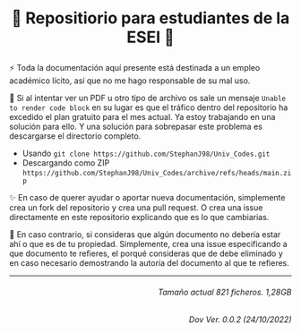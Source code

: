 # <p align='center'>:rocket: Repositiorio para estudiantes de la ESEI :rocket:</p>

:zap: Toda la documentación aquí presente está destinada a un empleo académico lícito, así que no me hago responsable de su mal uso.

:bug: Si al intentar ver un PDF u otro tipo de archivo os sale un mensaje `Unable to render code block` en su lugar es que el tráfico dentro del repositorio ha excedido el plan gratuito para el mes actual. Ya estoy trabajando en una solución para ello. Y una solución para sobrepasar este problema es descargarse el directorio completo.
- Usando `git clone https://github.com/StephanJ98/Univ_Codes.git`
- Descargando como ZIP `https://github.com/StephanJ98/Univ_Codes/archive/refs/heads/main.zip`

:sparkles: En caso de querer ayudar o aportar nueva documentación, simplemente crea un fork del repositorio y crea una pull request. O crea una issue directamente en este repositorio explicando que es lo que cambiarias.

:anger: En caso contrario, si consideras que algún documento no debería estar ahí o que es de tu propiedad. Simplemente, crea una issue especificando a que documento te refieres, el porqué consideras que de debe eliminado y en caso necesario demostrando la autoría del documento al que te refieres.

---
###### <p align='right'> Tamaño actual 821 ficheros. 1,28GB </p>
###### <p align='right'> Dov Ver. 0.0.2 (24/10/2022) </p>
